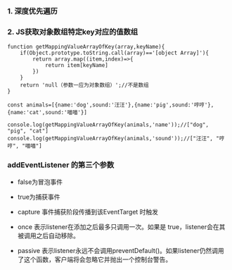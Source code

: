 ### 1. 深度优先遍历


### 2. JS获取对象数组特定key对应的值数组

```
function getMappingValueArrayOfKey(array,keyName){
	if(Object.prototype.toString.call(array)=='[object Array]'){
		return array.map((item,index)=>{
			return item[keyName]
		})
	}
	return 'null（参数一应为对象数组）';//不是数组
}

const animals=[{name:'dog',sound:'汪汪'},{name:'pig',sound:'哼哼'},{name:'cat',sound:'喵喵'}]

console.log(getMappingValueArrayOfKey(animals,'name'));//["dog", "pig", "cat"]
console.log(getMappingValueArrayOfKey(animals,'sound'));//["汪汪", "哼哼", "喵喵"]

```


### addEventListener  的第三个参数

- false为冒泡事件

- true为捕获事件

- capture 事件捕获阶段传播到该EventTarget 时触发

- once 表示listener在添加之后最多只调用一次。如果是 true，listener会在其被调用之后自动移除。

- passive 表示listener永远不会调用preventDefault()。如果listener仍然调用了这个函数，客户端将会忽略它并抛出一个控制台警告。